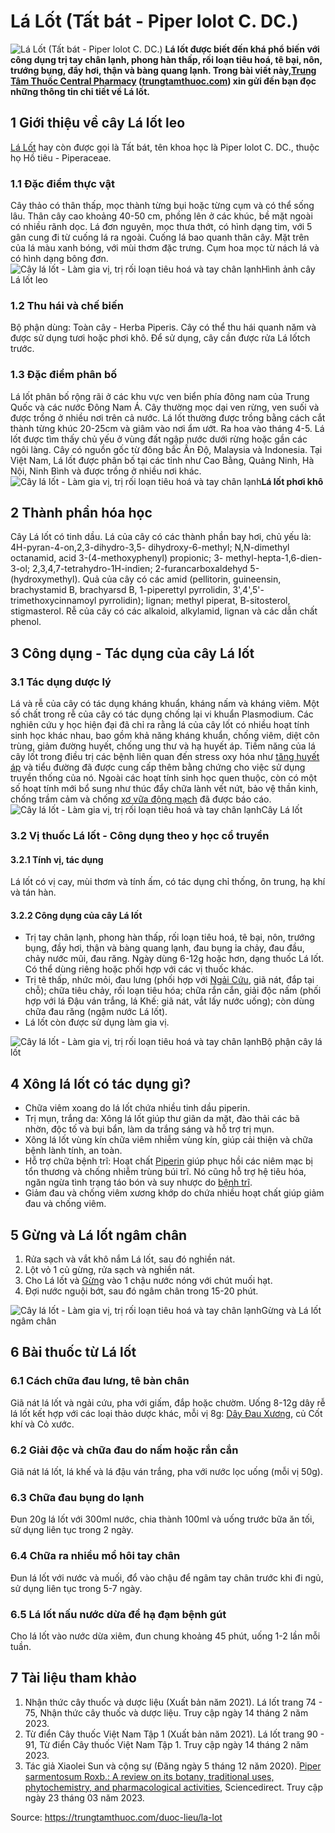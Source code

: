# Lá Lốt (Tất bát - Piper lolot C. DC.)

![Lá Lốt \(Tất bát - Piper lolot C. DC.\)](https://trungtamthuoc.com/images/others/cay-la-lot-0-3713.jpg)
**Lá lốt được biết đến khá phổ biến với công dụng trị tay chân lạnh, phong hàn thấp, rối loạn tiêu hoá, tê bại, nôn, trướng bụng, đầy hơi, thận và bàng quang lạnh. Trong bài viết này,[Trung Tâm Thuốc Central Pharmacy](https://trungtamthuoc.com/ "Trung Tâm Thuốc Central Pharmacy") ([trungtamthuoc.com](https://trungtamthuoc.com/ "trungtamthuoc.com")) xin gửi đến bạn đọc những thông tin chi tiết về Lá lốt.**
##  1 Giới thiệu về cây Lá lốt leo
[Lá Lốt](https://trungtamthuoc.com/duoc-lieu/la-lot "Lá Lốt") hay còn được gọi là Tất bát, tên khoa học là Piper lolot C. DC., thuộc họ Hồ tiêu - Piperaceae. 
### 1.1 Đặc điểm thực vật
Cây thảo có thân thấp, mọc thành từng bụi hoặc từng cụm và có thể sống lâu. Thân cây cao khoảng 40-50 cm, phồng lên ở các khúc, bề mặt ngoài có nhiều rãnh dọc. Lá đơn nguyên, mọc thưa thớt, có hình dạng tim, với 5 gân cung đi từ cuống lá ra ngoài. Cuống lá bao quanh thân cây. Mặt trên của lá màu xanh bóng, với mùi thơm đặc trưng. Cụm hoa mọc từ nách lá và có hình dạng bông đơn.
![Cây lá lốt - Làm gia vị, trị rối loạn tiêu hoá và tay chân lạnh](https://trungtamthuoc.com/images/item/cay-la-lot-5.jpg)Hình ảnh cây Lá lốt leo
### 1.2 Thu hái và chế biến
Bộ phận dùng: Toàn cây - Herba Piperis. 
Cây có thể thu hái quanh năm và được sử dụng tươi hoặc phơi khô. Để sử dụng, cây cần được rửa Lá lốtch trước.
### 1.3 Đặc điểm phân bố
Lá lốt phân bố rộng rãi ở các khu vực ven biển phía đông nam của Trung Quốc và các nước Đông Nam Á. Cây thường mọc dại ven rừng, ven suối và được trồng ở nhiều nơi trên cả nước. Lá lốt thường được trồng bằng cách cắt thành từng khúc 20-25cm và giâm vào nơi ẩm ướt. Ra hoa vào tháng 4-5.
Lá lốt được tìm thấy chủ yếu ở vùng đất ngập nước dưới rừng hoặc gần các ngôi làng. Cây có nguồn gốc từ đông bắc Ấn Độ, Malaysia và Indonesia. Tại Việt Nam, Lá lốt được phân bố tại các tỉnh như Cao Bằng, Quảng Ninh, Hà Nội, Ninh Bình và được trồng ở nhiều nơi khác.
![Cây lá lốt - Làm gia vị, trị rối loạn tiêu hoá và tay chân lạnh](https://trungtamthuoc.com/images/item/cay-la-lot-4.jpg)**Lá lốt phơi khô**
##  2 Thành phần hóa học
Cây Lá lốt có tinh dầu. Lá của cây có các thành phần bay hơi, chủ yếu là: 4H-pyran-4-on,2,3-dihydro-3,5- dihydroxy-6-methyl; N,N-dimethyl octanamid, acid 3-(4-methoxyphenyl) propionic; 3- methyl-hepta-1,6-dien-3-ol; 2,3,4,7-tetrahydro-1H-indien; 2-furancarboxaldehyd 5- (hydroxymethyl). 
Quả của cây có các amid (pellitorin, guineensin, brachystamid B, brachyarsd B, 1-piperettyl pyrrolidin, 3',4',5'-trimethoxycinnamoyl pyrrolidin); lignan; methyl piperat, B-sitosterol, stigmasterol. Rễ của cây có các alkaloid, alkylamid, lignan và các dẫn chất phenol.
##  3 Công dụng - Tác dụng của cây Lá lốt
### 3.1 Tác dụng dược lý 
Lá và rễ của cây có tác dụng kháng khuẩn, kháng nấm và kháng viêm. Một số chất trong rễ của cây có tác dụng chống lại vi khuẩn Plasmodium.
Các nghiên cứu y học hiện đại đã chỉ ra rằng lá của cây lốt có nhiều hoạt tính sinh học khác nhau, bao gồm khả năng kháng khuẩn, chống viêm, diệt côn trùng, giảm đường huyết, chống ung thư và hạ huyết áp. Tiềm năng của lá cây lốt trong điều trị các bệnh liên quan đến stress oxy hóa như [tăng huyết áp](https://trungtamthuoc.com/bai-viet/tang-huyet-ap "tăng huyết áp") và tiểu đường đã được cung cấp thêm bằng chứng cho việc sử dụng truyền thống của nó. Ngoài các hoạt tính sinh học quen thuộc, còn có một số hoạt tính mới bổ sung như thúc đẩy chữa lành vết nứt, bảo vệ thần kinh, chống trầm cảm và chống [xơ vữa động mạch](https://trungtamthuoc.com/bai-viet/vua-xo-dong-mach "xơ vữa động mạch") đã được báo cáo.
![Cây lá lốt - Làm gia vị, trị rối loạn tiêu hoá và tay chân lạnh](https://trungtamthuoc.com/images/item/cay-la-lot-3.jpg)Cây Lá lốt
### 3.2 Vị thuốc Lá lốt - Công dụng theo y học cổ truyền
#### 3.2.1 Tính vị, tác dụng
Lá lốt có vị cay, mùi thơm và tính ấm, có tác dụng chỉ thống, ôn trung, hạ khí và tán hàn. 
#### 3.2.2 Công dụng của cây Lá lốt
  * Trị tay chân lạnh, phong hàn thấp, rối loạn tiêu hoá, tê bại, nôn, trướng bụng, đầy hơi, thận và bàng quang lạnh, đau bụng ỉa chảy, đau đầu, chảy nước mũi, đau răng. Ngày dùng 6-12g hoặc hơn, dạng thuốc Lá lốt. Có thể dùng riêng hoặc phối hợp với các vị thuốc khác.
  * Trị tê thấp, nhức mỏi, đau lưng (phối hợp với [Ngải Cứu](https://trungtamthuoc.com/duoc-lieu/ngai-cuu-82 "Ngải Cứu"), giã nát, đắp tại chỗ); chữa tiêu chảy, rối loạn tiêu hóa; chữa rắn cắn, giải độc nấm (phối hợp với lá Đậu ván trắng, lá Khế: giã nát, vắt lấy nước uống); còn dùng chữa đau răng (ngậm nước Lá lốt).
  * Lá lốt còn được sử dụng làm gia vị.


![Cây lá lốt - Làm gia vị, trị rối loạn tiêu hoá và tay chân lạnh](https://trungtamthuoc.com/images/item/cay-la-lot-2.jpg)Bộ phận cây lá lốt
##  4 Xông lá lốt có tác dụng gì?
  * Chữa viêm xoang do lá lốt chứa nhiều tinh dầu piperin.
  * Trị mụn, trắng da: Xông lá lốt giúp thư giãn da mặt, đào thải các bã nhờn, độc tố và bụi bẩn, làm da trắng sáng và hỗ trợ trị mụn.
  * Xông lá lốt vùng kín chữa viêm nhiễm vùng kín, giúp cải thiện và chữa bệnh lành tính, an toàn.
  * Hỗ trợ chữa bệnh trĩ: Hoạt chất [Piperin](https://trungtamthuoc.com/hoat-chat/piperin "Piperin") giúp phục hồi các niêm mạc bị tổn thương và chống nhiễm trùng búi trĩ. Nó cũng hỗ trợ hệ tiêu hóa, ngăn ngừa tình trạng táo bón và suy nhược do [bệnh trĩ](https://trungtamthuoc.com/bai-viet/benh-tri-dau-hieu-benh-va-cach-chua-benh-tri-tai-nha "bệnh trĩ").
  * Giảm đau và chống viêm xương khớp do chứa nhiều hoạt chất giúp giảm đau và chống viêm.


##  5 Gừng và Lá lốt ngâm chân
  1. Rửa sạch và vắt khô nắm Lá lốt, sau đó nghiền nát.
  2. Lột vỏ 1 củ gừng, rửa sạch và nghiền nát.
  3. Cho Lá lốt và [Gừng](https://trungtamthuoc.com/duoc-lieu/gung-14 "Gừng") vào 1 chậu nước nóng với chút muối hạt.
  4. Đợi nước nguội bớt, sau đó ngâm chân trong 15-20 phút.


![Cây lá lốt - Làm gia vị, trị rối loạn tiêu hoá và tay chân lạnh](https://trungtamthuoc.com/images/item/cay-la-lot-1.jpg)Gừng và Lá lốt ngâm chân
##  6 Bài thuốc từ Lá lốt
### 6.1 Cách chữa đau lưng, tê bàn chân
Giã nát lá lốt và ngải cứu, pha với giấm, đắp hoặc chườm. Uống 8-12g dây rễ lá lốt kết hợp với các loại thảo dược khác, mỗi vị 8g: [Dây Đau Xương](https://trungtamthuoc.com/duoc-lieu/day-dau-xuong "Dây Đau Xương"), củ Cốt khí và Cỏ xước.
### 6.2 Giải độc và chữa đau do nấm hoặc rắn cắn
Giã nát lá lốt, lá khế và lá đậu ván trắng, pha với nước lọc uống (mỗi vị 50g).
### 6.3 Chữa đau bụng do lạnh
Đun 20g lá lốt với 300ml nước, chia thành 100ml và uống trước bữa ăn tối, sử dụng liên tục trong 2 ngày.
### 6.4 Chữa ra nhiều mồ hôi tay chân
Đun lá lốt với nước và muối, đổ vào chậu để ngâm tay chân trước khi đi ngủ, sử dụng liên tục trong 5-7 ngày.
### 6.5 Lá lốt nấu nước dừa để hạ đạm bệnh gút
Cho lá lốt vào nước dừa xiêm, đun chung khoảng 45 phút, uống 1-2 lần mỗi tuần.
##  7 Tài liệu tham khảo
  1. Nhận thức cây thuốc và dược liệu (Xuất bản năm 2021). Lá lốt trang 74 - 75, Nhận thức cây thuốc và dược liệu. Truy cập ngày 14 tháng 2 năm 2023.
  2. Từ điển Cây thuốc Việt Nam Tập 1 (Xuất bản năm 2021). Lá lốt trang 90 - 91, Từ điển Cây thuốc Việt Nam Tập 1. Truy cập ngày 14 tháng 2 năm 2023.
  3. Tác giả Xiaolei Sun và cộng sự (Đăng ngày 5 tháng 12 năm 2020). [Piper sarmentosum Roxb.: A review on its botany, traditional uses, phytochemistry, and pharmacological activities](https://www.sciencedirect.com/science/article/abs/pii/S037887411934365X), Sciencedirect. Truy cập ngày 23 tháng 03 năm 2023.




Source: https://trungtamthuoc.com/duoc-lieu/la-lot